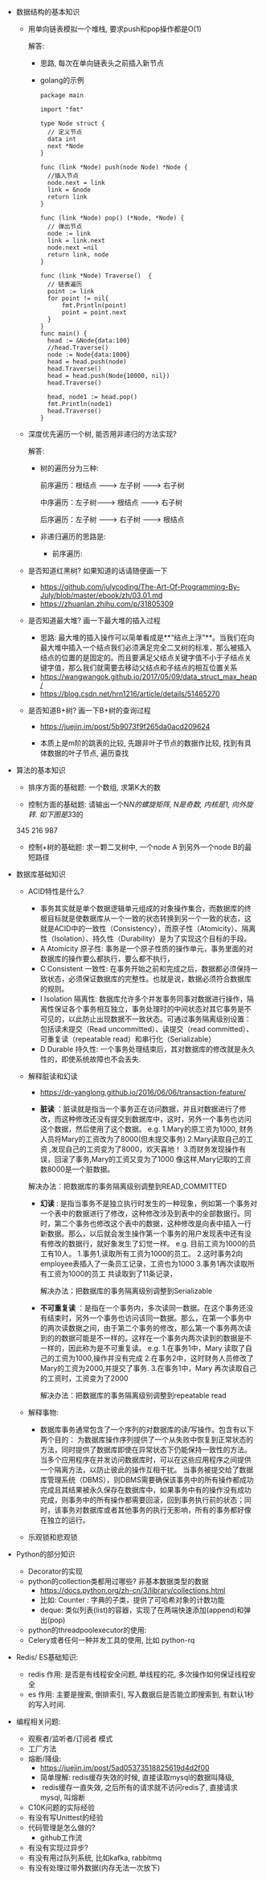 + 数据结构的基本知识

  + 用单向链表模拟一个堆栈, 要求push和pop操作都是O(1)

    解答:

    + 思路, 每次在单向链表头之前插入新节点

    + golang的示例

      ```
      package main
      
      import "fmt"
      
      type Node struct {
      	// 定义节点
      	data int
      	next *Node
      }
      
      func (link *Node) push(node Node) *Node {
      	//插入节点
      	node.next = link
      	link = &node
      	return link
      }
      
      func (link *Node) pop() (*Node, *Node) {
      	// 弹出节点
      	node := link
      	link = link.next
      	node.next =nil
      	return link, node
      }
      
      func (link *Node) Traverse()  {
      	// 链表遍历
      	point := link
      	for point != nil{
      		fmt.Println(point)
      		point = point.next
      	}
      }
      func main() {
      	head := &Node{data:100}
      	//head.Traverse()
      	node := Node{data:1000}
      	head = head.push(node)
      	head.Traverse()
      	head = head.push(Node{10000, nil})
      	head.Traverse()
      
      	head, node1 := head.pop()
      	fmt.Println(node1)
      	head.Traverse()
      }
      ```

  + 深度优先遍历一个树, 能否用非递归的方法实现?

    解答:

    + 树的遍历分为三种: 

      前序遍历：根结点 ---> 左子树 ---> 右子树

      中序遍历：左子树---> 根结点 ---> 右子树

      后序遍历：左子树 ---> 右子树 ---> 根结点

    + 非递归遍历的思路是:

      + 前序遍历: 

  + 是否知道红黑树?  如果知道的话请随便画一下

    + https://github.com/julycoding/The-Art-Of-Programming-By-July/blob/master/ebook/zh/03.01.md
    + https://zhuanlan.zhihu.com/p/31805309

  + 是否知道最大堆? 画一下最大堆的插入过程

    + 思路: 最大堆的插入操作可以简单看成是**“结点上浮”**。当我们在向最大堆中插入一个结点我们必须满足完全二叉树的标准，那么被插入结点的位置的是固定的。而且要满足父结点关键字值不小于子结点关键字值，那么我们就需要去移动父结点和子结点的相互位置关系
    + https://wangwangok.github.io/2017/05/09/data_struct_max_heap/
    + https://blog.csdn.net/hrn1216/article/details/51465270

  + 是否知道B+树?  画一下B+树的查询过程

    + https://juejin.im/post/5b9073f9f265da0acd209624

    + 本质上是m阶的跳表的比较,  先跟非叶子节点的数据作比较, 找到有具体数据的叶子节点, 遍历查找

      



+ 算法的基本知识

  + 排序方面的基础题:   一个数组, 求第K大的数

  +   控制方面的基础题:   请输出一个N*N的螺旋矩阵, N是奇数, 内核是1, 向外旋转. 如下图是3*3的

    345
    216
    987  

  + 控制+树的基础题:    求一颗二叉树中,   一个node A 到另外一个node B的最短路径

+ 数据库基础知识

  + ACID特性是什么?

    + 事务其实就是单个数据逻辑单元组成的对象操作集合，而数据库的终极目标就是使数据库从一个一致的状态转换到另一个一致的状态，这就是ACID中的一致性（Consistency），而原子性（Atomicity）、隔离性（Isolation）、持久性（Durability）是为了实现这个目标的手段。
    + A Atomicity 原子性: 事务是一个原子性质的操作单元，事务里面的对数据库的操作要么都执行，要么都不执行，
    + C  Consistent 一致性: 在事务开始之前和完成之后，数据都必须保持一致状态，必须保证数据库的完整性。也就是说，数据必须符合数据库的规则。
    + I Isolation 隔离性: 数据库允许多个并发事务同事对数据进行操作，隔离性保证各个事务相互独立，事务处理时的中间状态对其它事务是不可见的，以此防止出现数据不一致状态。可通过事务隔离级别设置：包括读未提交（Read uncommitted）、读提交（read committed）、可重复读（repeatable read）和串行化（Serializable）
    + D Durable 持久性: 一个事务处理结束后，其对数据库的修改就是永久性的，即使系统故障也不会丢失.

  + 解释脏读和幻读

    + https://dr-yanglong.github.io/2016/06/06/transaction-feature/

    +  **脏读** ：脏读就是指当一个事务正在访问数据，并且对数据进行了修改，而这种修改还没有提交到数据库中，这时，另外一个事务也访问这个数据，然后使用了这个数据。
       e.g.
              1.Mary的原工资为1000, 财务人员将Mary的工资改为了8000(但未提交事务)
              2.Mary读取自己的工资 ,发现自己的工资变为了8000，欢天喜地！
              3.而财务发现操作有误，回滚了事务,Mary的工资又变为了1000
                像这样,Mary记取的工资数8000是一个脏数据。

      解决办法：把数据库的事务隔离级别调整到READ_COMMITTED

    + **幻读** : 是指当事务不是独立执行时发生的一种现象，例如第一个事务对一个表中的数据进行了修改，这种修改涉及到表中的全部数据行。同时，第二个事务也修改这个表中的数据，这种修改是向表中插入一行新数据。那么，以后就会发生操作第一个事务的用户发现表中还有没有修改的数据行，就好象发生了幻觉一样。
         e.g. 
         目前工资为1000的员工有10人。
         1.事务1,读取所有工资为1000的员工。
         2.这时事务2向employee表插入了一条员工记录，工资也为1000
         3.事务1再次读取所有工资为1000的员工 共读取到了11条记录， 

       解决办法：把数据库的事务隔离级别调整到Serializable

    + **不可重复读** ：是指在一个事务内，多次读同一数据。在这个事务还没有结束时，另外一个事务也访问该同一数据。那么，在第一个事务中的两次读数据之间，由于第二个事务的修改，那么第一个事务两次读到的的数据可能是不一样的。这样在一个事务内两次读到的数据是不一样的，因此称为是不可重复读。
          e.g.
          1.在事务1中，Mary 读取了自己的工资为1000,操作并没有完成
          2.在事务2中，这时财务人员修改了Mary的工资为2000,并提交了事务.
          3.在事务1中，Mary 再次读取自己的工资时，工资变为了2000

       解决办法：把数据库的事务隔离级别调整到repeatable read

  + 解释事物:

    + 数据库事务通常包含了一个序列的对数据库的读/写操作。包含有以下两个目的：
      为数据库操作序列提供了一个从失败中恢复到正常状态的方法，同时提供了数据库即使在异常状态下仍能保持一致性的方法。
      当多个应用程序在并发访问数据库时，可以在这些应用程序之间提供一个隔离方法，以防止彼此的操作互相干扰。
      当事务被提交给了数据库管理系统（DBMS），则DBMS需要确保该事务中的所有操作都成功完成且其结果被永久保存在数据库中，如果事务中有的操作没有成功完成，则事务中的所有操作都需要回滚，回到事务执行前的状态；同时，该事务对数据库或者其他事务的执行无影响，所有的事务都好像在独立的运行。

  + 乐观锁和悲观锁

+ Python的部分知识
  + Decorator的实现
  + python的collection类都用过哪些? 非基本数据类型的数据
     + https://docs.python.org/zh-cn/3/library/collections.html
     + 比如: Counter :  字典的子类，提供了可哈希对象的计数功能 
     +  deque: 类似列表(list)的容器，实现了在两端快速添加(append)和弹出(pop)
  + python的threadpoolexecutor的使用: 
  + Celery或者任何一种并发工具的使用, 比如 python-rq

+ Redis/ ES基础知识:

  + redis 作用: 是否是有线程安全问题, 单线程的花, 多次操作如何保证线程安全
  + es 作用:  主要是搜索, 倒排索引, 写入数据后是否能立即搜索到, 有默认1秒的写入时间.

+ 编程相关问题:

  + 观察者/监听者/订阅者 模式
  + 工厂方法
  + 熔断/降级:
    + https://juejin.im/post/5ad05373518825619d4d2f00
    + 简单理解: redis缓存失效的时候, 直接读取mysql的数据叫降级, 
    + ​                  redis缓存一直失效, 之后所有的请求就不访问redis了, 直接请求mysql, 叫熔断
  + C10K问题的实际经验
  + 有没有写Unittest的经验
  + 代码管理是怎么做的?
    + github工作流
  + 有没有实现过异步?
  + 有没有用过队列系统, 比如kafka, rabbitmq
  + 有没有处理过带外数据(内存无法一次放下)



